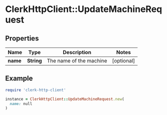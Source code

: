 # ClerkHttpClient::UpdateMachineRequest

## Properties

| Name | Type | Description | Notes |
| ---- | ---- | ----------- | ----- |
| **name** | **String** | The name of the machine | [optional] |

## Example

```ruby
require 'clerk-http-client'

instance = ClerkHttpClient::UpdateMachineRequest.new(
  name: null
)
```

